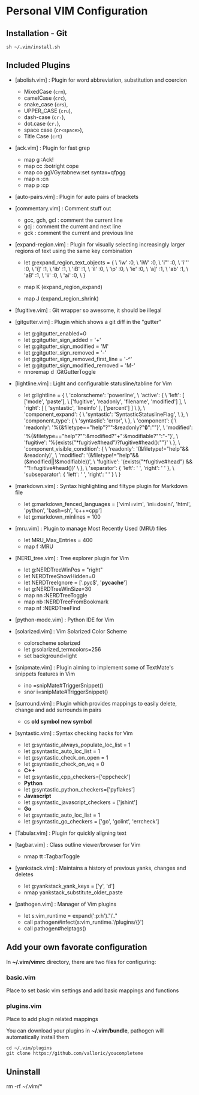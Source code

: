 # Personal VIM Configuration

## Installation - Git

	sh ~/.vim/install.sh
	
## Included Plugins

* [abolish.vim]        :  Plugin for word abbreviation, substitution and coercion

  - MixedCase (`crm`), 
  - camelCase (`crc`), 
  - snake\_case (`crs`), 
  - UPPER\_CASE (`cru`), 
  - dash-case (`cr-`), 
  - dot.case (`cr.`),
  - space case (`cr<space>`), 
  - Title Case (`crt`)

* [ack.vim]            :  Plugin for fast grep

  - map <leader>g :Ack! 
  - map <leader>cc :botright cope<cr>
  - map <leader>co ggVGy:tabnew<cr>:set syntax=qf<cr>pgg
  - map <leader>n :cn<cr>
  - map <leader>p :cp<cr>

* [auto-pairs.vim]            :  Plugin for auto pairs of brackets 

* [commentary.vim]     :  Comment stuff out

  - gcc, gch, gcl : comment the current line
  - gcj           : comment the current and next line
  - gck           : comment the current and previous line

* [expand-region.vim]  :  Plugin for visually selecting increasingly larger regions of text using the same key combination

  - let g:expand_region_text_objects = {
            \ 'iw'  :0,
            \ 'iW'  :0,
            \ 'i"'  :0,
            \ 'i''' :0,
            \ 'i]'  :1, 
            \ 'ib'  :1, 
            \ 'iB'  :1, 
            \ 'il'  :0, 
            \ 'ip'  :0,
            \ 'ie'  :0, 
            \ 'a]' :1, 
            \ 'ab' :1, 
            \ 'aB' :1, 
            \ 'ii' :0, 
            \ 'ai' :0, 
            \ }

  - map K <Plug>(expand_region_expand)
  - map J <plug>(expand_region_shrink)

* [fugitive.vim]       :  Git wrapper so awesome, it should be illegal
* [gitgutter.vim]      :  Plugin which shows a git diff in the "gutter"

  - let g:gitgutter_enabled=0
  - let g:gitgutter_sign_added = '+'
  - let g:gitgutter_sign_modified = 'M'
  - let g:gitgutter_sign_removed = '-'
  - let g:gitgutter_sign_removed_first_line = '-^'
  - let g:gitgutter_sign_modified_removed = 'M-'
  - nnoremap <silent> <leader>d :GitGutterToggle<cr>

* [lightline.vim]      :  Light and configurable statusline/tabline for Vim

  - let g:lightline = {
            \ 'colorscheme': 'powerline',
            \ 'active': {
            \   'left': [ ['mode', 'paste'],
            \             ['fugitive', 'readonly', 'filename', 'modified'] ],
            \   'right': [ [ 'syntastic', 'lineinfo' ], ['percent'] ]
            \ },
            \ 'component_expand': {
            \   'syntastic': 'SyntasticStatuslineFlag',
            \ },
            \ 'component_type': {
            \   'syntastic': 'error',
            \ },
            \ 'component': {
            \   'readonly': '%{&filetype=="help"?"":&readonly?"🔒":""}',
            \   'modified': '%{&filetype=="help"?"":&modified?"+":&modifiable?"":"-"}',
            \   'fugitive': '%{exists("*fugitive#head")?fugitive#head():""}'
            \ },
            \ 'component_visible_condition': {
            \   'readonly': '(&filetype!="help"&& &readonly)',
            \   'modified': '(&filetype!="help"&&(&modified||!&modifiable))',
            \   'fugitive': '(exists("*fugitive#head") && ""!=fugitive#head())'
            \ },
            \ 'separator': { 'left': ' ', 'right': ' ' },
            \ 'subseparator': { 'left': ' ', 'right': ' ' }
            \ }

* [markdown.vim]       :  Syntax highlighting and filtype plugin for Markdown file

  - let g:markdown_fenced_languages = ['viml=vim', 'ini=dosini', 'html', 'python', 'bash=sh', 'c++=cpp']
  - let g:markdown_minlines = 100

* [mru.vim]            :  Plugin to manage Most Recently Used (MRU) files

  - let MRU_Max_Entries = 400
  - map <leader>f :MRU<CR>

* [NERD_tree.vim]      :  Tree explorer plugin for Vim

  - let g:NERDTreeWinPos = "right"
  - let NERDTreeShowHidden=0
  - let NERDTreeIgnore = ['\.pyc$', '__pycache__']
  - let g:NERDTreeWinSize=30
  - map <leader>nn :NERDTreeToggle<cr>
  - map <leader>nb :NERDTreeFromBookmark<Space>
  - map <leader>nf :NERDTreeFind<cr>

* [python-mode.vim]    :  Python IDE for Vim
* [solarized.vim]      :  Vim Solarized Color Scheme

  - colorscheme solarized
  - let g:solarized_termcolors=256
  - set background=light

* [snipmate.vim]       :  Plugin aiming to implement some of TextMate's snippets features in Vim

  - ino <c-j> <c-r>=snipMate#TriggerSnippet()<cr>
  - snor <c-j> <esc>i<right><c-r>=snipMate#TriggerSnippet()<cr>

* [surround.vim]       :  Plugin which provides mappings to easily delete, change and add surrounds in pairs

  - cs **old symbol** **new symbol**

* [syntastic.vim]      :  Syntax checking hacks for Vim

  - let g:syntastic_always_populate_loc_list = 1
  - let g:syntastic_auto_loc_list = 1
  - let g:syntastic_check_on_open = 1
  - let g:syntastic_check_on_wq = 0
  - **C++**
  - let g:syntastic_cpp_checkers=['cppcheck']
  - **Python**
  - let g:syntastic_python_checkers=['pyflakes']
  - **Javascript**
  - let g:syntastic_javascript_checkers = ['jshint']
  - **Go**
  - let g:syntastic_auto_loc_list = 1
  - let g:syntastic_go_checkers = ['go', 'golint', 'errcheck']

* [Tabular.vim]        :  Plugin for quickly aligning text
* [tagbar.vim]         :  Class outline viewer/browser for Vim

  - nmap tt :TagbarToggle<CR>

* [yankstack.vim]      :  Maintains a history of previous yanks, changes and deletes

  - let g:yankstack_yank_keys = ['y', 'd']
  - nmap <c-p> <Plug>yankstack_substitute_older_paste
 
* [pathogen.vim]       :  Manager of Vim plugins

  - let s:vim_runtime = expand('<sfile>:p:h')."/.."
  - call pathogen#infect(s:vim_runtime.'/plugins/{}')
  - call pathogen#helptags()

## Add your own favorate configuration

In **~/.vim/vimrc** directory, there are two files for configuring: 

### basic.vim
Place to set basic vim settings and add basic mappings and functions

### plugins.vim
Place to add plugin related mappings

You can download your plugins in **~/.vim/bundle**, pathogen will automatically install them

	cd ~/.vim/plugins
	git clone https://github.com/valloric/youcompleteme 

## Uninstall

  rm -rf ~/.vim/*
